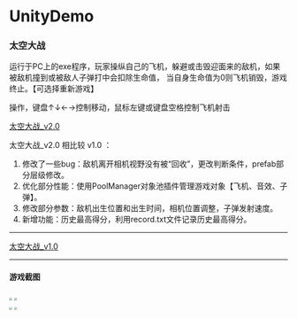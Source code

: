 # UnityDemo

### 太空大战

运行于PC上的exe程序，玩家操纵自己的飞机，躲避或击毁迎面来的敌机，如果被敌机撞到或被敌人子弹打中会扣除生命值， 当自身生命值为0则飞机销毁，游戏终止。【可选择重新游戏】

操作，键盘↑↓←→控制移动，鼠标左键或键盘空格控制飞机射击

[太空大战_v2.0](https://github.com/justguang/UnityDemo/releases/tag/airplane_v2.0)

   太空大战_v2.0  相比较 v1.0 ：
   1. 修改了一些bug：敌机离开相机视野没有被“回收”，更改判断条件，prefab部分层级修改。
   2. 优化部分性能：使用PoolManager对象池插件管理游戏对象【飞机、音效、子弹】。
   3. 修改部分参数：敌机出生位置和出生时间，相机位置调整，子弹发射速度。
   4. 新增功能：历史最高得分，利用record.txt文件记录历史最高得分。

**********************************************************************************************************************

[太空大战_v1.0](https://github.com/justguang/UnityDemo/releases/tag/airplane_v1.0)


***********************************************************************************************************************

#### 游戏截图
<img src="https://img2020.cnblogs.com/blog/2518177/202110/2518177-20211015152207271-274859901.png" style="zoom:30%">
<img src="https://img2020.cnblogs.com/blog/2518177/202110/2518177-20211015152355729-112851638.png" style="zoom:30%">
<br/>
<img src="https://img2020.cnblogs.com/blog/2518177/202110/2518177-20211015152422225-368784884.png" style="zoom:30%">
<img src="https://img2020.cnblogs.com/blog/2518177/202110/2518177-20211015152440104-791084714.png" style="zoom:30%">

